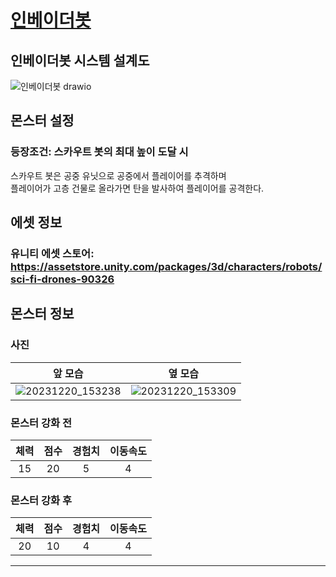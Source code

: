 # [인베이더봇](../README.md)

## 인베이더봇 시스템 설계도
![인베이더봇 drawio](https://github.com/ACEDIA2567/CityGun/assets/101154683/9b2e6e28-1f9b-4c9c-bd3f-8b7f6cf86284)

## 몬스터 설정
### 등장조건: 스카우트 봇의 최대 높이 도달 시
스카우트 봇은 공중 유닛으로 공중에서 플레이어를 추격하며   
플레이어가 고층 건물로 올라가면 탄을 발사하여 플레이어를 공격한다.

## 에셋 정보
### 유니티 에셋 스토어: https://assetstore.unity.com/packages/3d/characters/robots/sci-fi-drones-90326

## 몬스터 정보
### 사진
|앞 모습|옆 모습|
|:---:|:---:|
|![20231220_153238](https://github.com/ACEDIA2567/CityGun/assets/101154683/330555a0-49b8-4762-a132-9e42ce3a86b2)|![20231220_153309](https://github.com/ACEDIA2567/CityGun/assets/101154683/caf0d7f9-b032-4c46-91f8-6775404b69c8)|


### 몬스터 강화 전
|체력|점수|경험치|이동속도|
|:---:|:---:|:---:|:---:|
|15|20|5|4|

### 몬스터 강화 후
|체력|점수|경험치|이동속도|
|:---:|:---:|:---:|:---:|
|20|10|4|4|



<hr>

